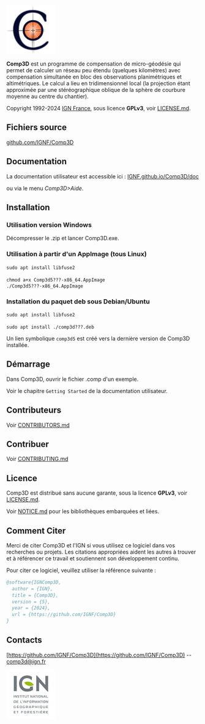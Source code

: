 ![logo_IGN](data/logo_comp3d5.png)

**Comp3D** est un programme de compensation de micro-géodésie qui permet de calculer un réseau peu étendu (quelques kilomètres) avec compensation simultanée en bloc des observations planimétriques et altimétri­ques. Le calcul a lieu en tridimensionnel local (la projection étant approximée par une stéréogra­phique oblique de la sphère de courbure moyenne au centre du chantier).

Copyright 1992-2024 [IGN France](https://www.ign.fr/), sous licence **GPLv3**, voir [LICENSE.md](LICENSE.md).


Fichiers source
---------------

[github.com/IGNF/Comp3D](https://github.com/IGNF/Comp3D)

Documentation
-------------
La documentation utilisateur est accessible ici :
[IGNF.github.io/Comp3D/doc](https://IGNF.github.io/Comp3D/doc)

ou via le menu *Comp3D>Aide*.


Installation
------------

### Utilisation version Windows

Décompresser le .zip et lancer Comp3D.exe.

### Utilisation à partir d'un AppImage (tous Linux)
```shell
sudo apt install libfuse2

chmod a+x Comp3d5???-x86_64.AppImage
./Comp3d5???-x86_64.AppImage
```

### Installation du paquet deb sous Debian/Ubuntu
```shell
sudo apt install libfuse2

sudo apt install ./comp3d???.deb
```

Un lien symbolique `comp3d5` est créé vers la dernière version de Comp3D installée.


Démarrage
---------
Dans Comp3D, ouvrir le fichier .comp d'un exemple.

Voir le chapitre `Getting Started` de la documentation utilisateur.


Contributeurs
------------
Voir [CONTRIBUTORS.md](CONTRIBUTORS.md)


Contribuer
------------
Voir [CONTRIBUTING.md](CONTRIBUTING.md)


Licence
-----------------------------
Comp3D est distribué sans aucune garante, sous la licence **GPLv3**, voir [LICENSE.md](LICENSE.md).

Voir [NOTICE.md](NOTICE.md) pour les bibliothèques embarquées et liées.


Comment Citer
-------------
Merci de citer Comp3D et l'IGN si vous utilisez ce logiciel dans vos recherches ou projets.
Les citations appropriées aident les autres à trouver et à référencer ce travail et soutiennent son développement continu.

Pour citer ce logiciel, veuillez utiliser la référence suivante :

```bibtex
@software{IGNComp3D,
  author = {IGN},
  title = {Comp3D},
  version = {5},
  year = {2024},
  url = {https://github.com/IGNF/Comp3D}
}
```

Contacts
--------
[https://github.com/IGNF/Comp3D](https://github.com/IGNF/Comp3D) -- [comp3d@ign.fr](comp3d@ign.fr)

![logo_IGN](data/logo_IGN.jpg)

